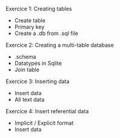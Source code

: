 Exercice 1: Creating tables 
- Create table
- Primary key
- Create a .db from .sql file

Exercice 2: Creating a multi-table database
- .schema
- Datatypes in Sqlite
- Join table

Exercice 3: Inserting data
- Insert data
- All text data

Exercice 4: Insert referential data
- Implicit / Explicit format
- Insert data